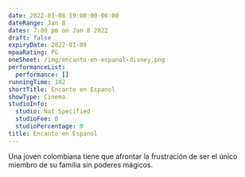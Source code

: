 ```yaml
---
date: 2022-01-08 19:00:00-06:00
dateRange: Jan 8
dates: 7:00 pm on Jan 8 2022
draft: false
expiryDate: 2022-01-09
mpaaRating: PG
oneSheet: /img/encanto-en-espanol-disney.png
performanceList:
  performance: []
runningTime: 102
shortTitle: Encanto en Espanol
showType: Cinema
studioInfo:
  studio: Not Specified
  studioFee: 0
  studioPercentage: 0
title: Encanto en Espanol
---
```


Una joven colombiana tiene que afrontar la frustración de ser el único miembro de su familia sin poderes mágicos.
